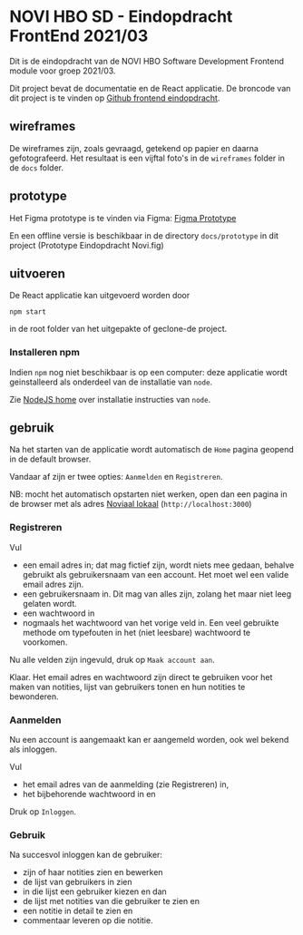# NOVI HBO SD - Eindopdracht FrontEnd 2021/03

Dit is de eindopdracht van de NOVI HBO Software Development Frontend module voor groep 2021/03.

Dit project bevat de documentatie en de React applicatie. De broncode van dit project is te vinden op [Github frontend eindopdracht](https://github.com/jvorhauer/novi-frontend-eindopdracht).

## wireframes

De wireframes zijn, zoals gevraagd, getekend op papier en daarna gefotografeerd. Het resultaat is een vijftal foto's in de 
`wireframes` folder in de `docs` folder.

## prototype

Het Figma prototype is te vinden via
Figma: [Figma Prototype](https://www.figma.com/file/BanNpoylj79dg7Lnf6nT7v/Protoype-Eindopdracht-Novi?node-id=2%3A11)

En een offline versie is beschikbaar in de directory `docs/prototype` in dit project (Prototype Eindopdracht Novi.fig)

## uitvoeren

De React applicatie kan uitgevoerd worden door 

```shell
npm start
```

in de root folder van het uitgepakte of geclone-de project.

### Installeren npm

Indien `npm` nog niet beschikbaar is op een computer: deze applicatie wordt geinstalleerd als onderdeel van de installatie van `node`.

Zie [NodeJS home](https://nodejs.org/en/) over installatie instructies van `node`.

## gebruik

Na het starten van de applicatie wordt automatisch de `Home` pagina geopend in de default browser.

Vandaar af zijn er twee opties: `Aanmelden` en `Registreren`.

NB: mocht het automatisch opstarten niet werken, open dan een pagina in de browser met als adres [Noviaal lokaal](http://localhost:3000) (`http://localhost:3000`)

### Registreren

Vul

* een email adres in; dat mag fictief zijn, wordt niets mee gedaan, behalve gebruikt als gebruikersnaam van een account. Het moet wel een valide email adres zijn.
* een gebruikersnaam in. Dit mag van alles zijn, zolang het maar niet leeg gelaten wordt.
* een wachtwoord in
* nogmaals het wachtwoord van het vorige veld in. Een veel gebruikte methode om typefouten in het (niet leesbare) wachtwoord te voorkomen.

Nu alle velden zijn ingevuld, druk op `Maak account aan`.

Klaar. Het email adres en wachtwoord zijn direct te gebruiken voor het maken van notities, lijst van gebruikers tonen en hun notities te bewonderen.

### Aanmelden

Nu een account is aangemaakt kan er aangemeld worden, ook wel bekend als inloggen.

Vul

* het email adres van de aanmelding (zie Registreren) in,
* het bijbehorende wachtwoord in en

Druk op `Inloggen`.

### Gebruik

Na succesvol inloggen kan de gebruiker:

* zijn of haar notities zien en bewerken
* de lijst van gebruikers in zien
* in die lijst een gebruiker kiezen en dan
* de lijst met notities van die gebruiker te zien en
* een notitie in detail te zien en
* commentaar leveren op die notitie.
